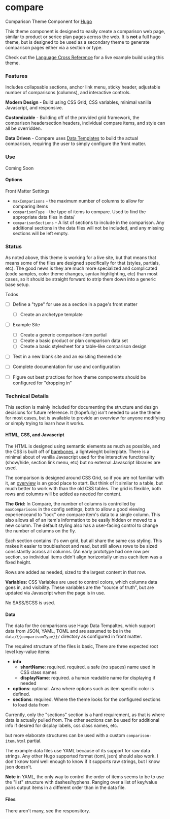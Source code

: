 # compare
Comparison Theme Component for [Hugo](https://gohugo.io/)

This theme component is designed to easily create a comparison web page, similar to product or serice plan pages 
across the web. It is **not** a full hugo theme, but is designed to be used as a secondary theme to generate 
comparison pages either via a section or type.

Check out the [Language Cross Reference](https://acahir.github.io/languageCrossReference/) for a live example build using this theme.

### Features
Includes collapsable sections, anchor link menu, sticky header, adjustable number of comparisons (columns), and 
interactive controls. 

**Modern Design** - Build using CSS Grid, CSS variables, minimal vanilla Javascript, and responsive.

**Customizable** - Building off of the provided grid framework, the comparison headersection headers, individual 
compare items, and style can all be overridden. 

**Data Driven** - Compare uses [Data Templates](https://gohugo.io/templates/data-templates/) to build the actual 
comparison, requiring the user to simply configure the front matter.

### Use

Coming Soon


#### Options

Front Matter Settings
- `maxComparisons` - the maximum number of columns to allow for comparing items
- `comparisonType` - the type of items to compare. Used to find the appropriate data files in data/
- `comparisonSections` - A list of sections to include in the comparison. Any additional sections in the data 
files will not be included, and any missing sections will be left empty.


### Status

As noted above, this theme is working for a live site, but that means that means some of the files are designed 
specifically for that (styles, partials, etc). The good news is they are much more specialized and complicated 
(code samples, color theme changes, syntax highlighting, etc) than most cases, so it should be straight forward 
to strip them down into a generic base setup.

Todos
- [ ] Define a "type" for use as a section in a page's front matter
  - [ ] Create an archetype template
- [ ] Example Site
  - [ ] Create a generic comparison-item partial
  - [ ] Create a basic product or plan comparison data set
  - [ ] Create a basic stylesheet for a table-like comparison design
- [ ] Test in a new blank site and an exisiting themed site
- [ ] Complete documentation for use and configuration
- [ ] Figure out best practices for how theme components should be configured for "dropping in"


### Technical Details

This section is mainly included for documenting the structure and design decisions for future reference. It 
(hopefully) isn't needed to use the theme for most cases, but is available to provide an overview for anyone 
modifying or simply trying to learn how it works.

#### HTML, CSS, and Javascript
The HTML is designed using semantic elements as much as possible, and the CSS is built off of [barebones](https://github.com/acahir/Barebones), a lightwieght boilerplate. There is a minimal about of vanilla 
Javascript used for the interactive functionality (show/hide, section link menu, etc) but no external 
Javascript libraries are used.

The comparison is designed around CSS Grid, so if you are not familiar with it, an [overview](https://css-tricks.com/snippets/css/complete-guide-grid) is an good place to start. But think of it similar to a table, 
but much better to work with than the old CSS tables. The grid is flexible, both rows and columns will be 
added as needed for content.

**The Grid:** In Compare, the number of columns is controlled by `maxComparisons` in the config settings, 
both to allow a good viewing experienceand to "lock" one compare item's data to a single column. This also 
allows all of an item's information to be easily hidden or moved to a new column. The default 
styling also has a user-facing control to change the number of columns on the fly.

Each section contains it's own grid, but all share the same css styling. This makes it easier to troubleshoot 
and read, but still allows rows to be sized consistantly across all columns. (An early prototype had one row 
per section, so individual items didn't align horizontally unless each item was a fixed height.

Rows are added as needed, sized to the largest content in that row.

**Variables:** CSS Variables are used to control colors, which columns data goes in, and visibility. These 
variables are the "source of truth", but are updated via Javascript when the page is in use.

No SASS/SCSS is used.

#### Data
The data for the comparisons use Hugo Data Tempaltes, which support data from JSON, YAML, TOML and are assumed 
to be in the `data/{{comparisonType}}/` directory as configured in front matter.

The required structure of the files is basic,  There are three expected root level key-value items: 
- **info**
  - **shortName**: required. required. a safe (no spaces) name used in CSS class names
  - **displayName**: required. a human readable name for displaying if needed
- **options**: optional. Area where options such as item specific color is defined.
- **sections**: required. Where the theme looks for the configured sections to load data from

Currently, only the "sections" section is a hard requirement, as that is where data is actually pulled from. 
The other sections can be used for additional info if desired for display labels, css class names, etc. 

but more elaborate structures can be used with a custom `comparison-item.html` partial.

The example data files use YAML because of its support for raw data strings. Any other Hugo supported format 
(toml, json) should also work. I don't know toml well enough to know if it supports raw strings, but I know 
json doesn't.

**Note** in YAML, the only way to control the order of items seems to be to use the "list" structure with 
dashes/hyphens. Ranging over a list of key/value pairs output items in a different order than in the data file.

#### Files

There aren't many, see the responsitory.
